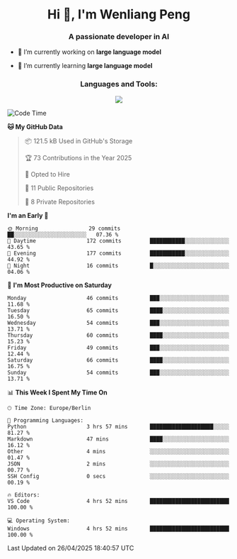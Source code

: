 <h1 align="center">Hi 👋, I'm Wenliang Peng</h1>
<h3 align="center">A passionate developer in AI</h3>

- 🔭 I’m currently working on **large language model**

- 🌱 I’m currently learning **large language model**

<!-- <h3 align="left">Connect with me:</h3> -->
<!-- <p align="left">
</p> -->

<h3 align="center">Languages and Tools:</h3>
<p align="center">
  <a href="https://skillicons.dev">
    <img src="https://skillicons.dev/icons?i=cpp,ros,docker,azure,git,linux,py,pytorch,cmake,githubactions,powershell,md&perline=6" />
  </a>
</p>


<!-- <p><img align="center" src="https://github-readme-stats.vercel.app/api/top-langs?username=bpwl0121&show_icons=true&locale=en&layout=compact" alt="bpwl0121" /></p> -->

<!-- <p><img align="center" src="https://github-readme-streak-stats.herokuapp.com/?user=bpwl0121&" alt="bpwl0121" /></p> -->

<!--START_SECTION:waka-->
![Code Time](http://img.shields.io/badge/Code%20Time-219%20hrs%2029%20mins-blue)

**🐱 My GitHub Data** 

> 📦 121.5 kB Used in GitHub's Storage 
 > 
> 🏆 73 Contributions in the Year 2025
 > 
> 💼 Opted to Hire
 > 
> 📜 11 Public Repositories 
 > 
> 🔑 8 Private Repositories 
 > 
**I'm an Early 🐤** 

```text
🌞 Morning                29 commits          ██░░░░░░░░░░░░░░░░░░░░░░░   07.36 % 
🌆 Daytime                172 commits         ███████████░░░░░░░░░░░░░░   43.65 % 
🌃 Evening                177 commits         ███████████░░░░░░░░░░░░░░   44.92 % 
🌙 Night                  16 commits          █░░░░░░░░░░░░░░░░░░░░░░░░   04.06 % 
```
📅 **I'm Most Productive on Saturday** 

```text
Monday                   46 commits          ███░░░░░░░░░░░░░░░░░░░░░░   11.68 % 
Tuesday                  65 commits          ████░░░░░░░░░░░░░░░░░░░░░   16.50 % 
Wednesday                54 commits          ███░░░░░░░░░░░░░░░░░░░░░░   13.71 % 
Thursday                 60 commits          ████░░░░░░░░░░░░░░░░░░░░░   15.23 % 
Friday                   49 commits          ███░░░░░░░░░░░░░░░░░░░░░░   12.44 % 
Saturday                 66 commits          ████░░░░░░░░░░░░░░░░░░░░░   16.75 % 
Sunday                   54 commits          ███░░░░░░░░░░░░░░░░░░░░░░   13.71 % 
```


📊 **This Week I Spent My Time On** 

```text
🕑︎ Time Zone: Europe/Berlin

💬 Programming Languages: 
Python                   3 hrs 57 mins       ████████████████████░░░░░   81.27 % 
Markdown                 47 mins             ████░░░░░░░░░░░░░░░░░░░░░   16.12 % 
Other                    4 mins              ░░░░░░░░░░░░░░░░░░░░░░░░░   01.47 % 
JSON                     2 mins              ░░░░░░░░░░░░░░░░░░░░░░░░░   00.77 % 
SSH Config               0 secs              ░░░░░░░░░░░░░░░░░░░░░░░░░   00.19 % 

🔥 Editors: 
VS Code                  4 hrs 52 mins       █████████████████████████   100.00 % 

💻 Operating System: 
Windows                  4 hrs 52 mins       █████████████████████████   100.00 % 
```


 Last Updated on 26/04/2025 18:40:57 UTC
<!--END_SECTION:waka-->
